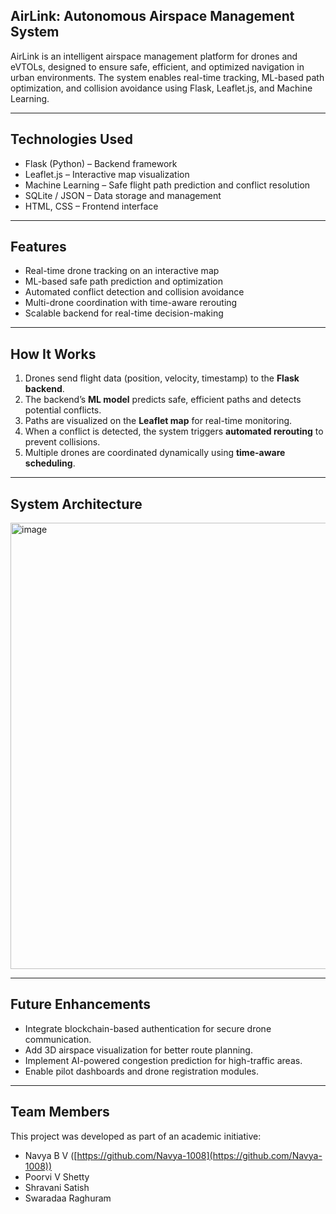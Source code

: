 ## AirLink: Autonomous Airspace Management System

AirLink is an intelligent airspace management platform for drones and eVTOLs, designed to ensure safe, efficient, and optimized navigation in urban environments. The system enables real-time tracking, ML-based path optimization, and collision avoidance using Flask, Leaflet.js, and Machine Learning.

---

## Technologies Used

* Flask (Python) – Backend framework
* Leaflet.js – Interactive map visualization
* Machine Learning – Safe flight path prediction and conflict resolution
* SQLite / JSON – Data storage and management
* HTML, CSS – Frontend interface

---

## Features

* Real-time drone tracking on an interactive map
* ML-based safe path prediction and optimization
* Automated conflict detection and collision avoidance
* Multi-drone coordination with time-aware rerouting
* Scalable backend for real-time decision-making

---

## How It Works

1. Drones send flight data (position, velocity, timestamp) to the **Flask backend**.
2. The backend’s **ML model** predicts safe, efficient paths and detects potential conflicts.
3. Paths are visualized on the **Leaflet map** for real-time monitoring.
4. When a conflict is detected, the system triggers **automated rerouting** to prevent collisions.
5. Multiple drones are coordinated dynamically using **time-aware scheduling**.

---

## System Architecture

<img width="884" height="714" alt="image" src="https://github.com/user-attachments/assets/c200dd03-5737-4b23-b7fd-54b9958d4742" /> 

---

## Future Enhancements

* Integrate blockchain-based authentication for secure drone communication.
* Add 3D airspace visualization for better route planning.
* Implement AI-powered congestion prediction for high-traffic areas.
* Enable pilot dashboards and drone registration modules.

---

## Team Members

This project was developed as part of an academic initiative:

* Navya B V ([https://github.com/Navya-1008](https://github.com/Navya-1008))
* Poorvi V Shetty
* Shravani Satish
* Swaradaa Raghuram
